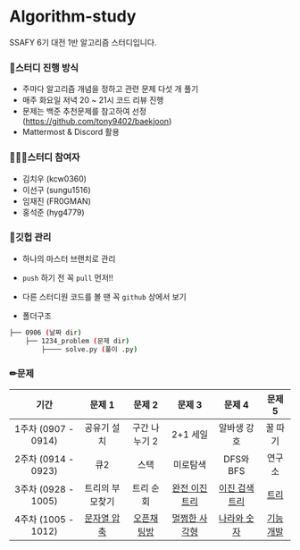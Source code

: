 # Algorithm-study
SSAFY 6기 대전 1반 알고리즘 스터디입니다.


### 📗스터디 진행 방식

- 주마다 알고리즘 개념을 정하고 관련 문제 다섯 개 풀기
- 매주 화요일 저녁 20 ~ 21시 코드 리뷰 진행 
- 문제는 백준 추천문제를 참고하여 선정 (https://github.com/tony9402/baekjoon)
- Mattermost & Discord 활용



### 👨‍👧‍👧스터디 참여자

- 김치우 (kcw0360)
- 이선구 (sungu1516)
- 임재진 (FR0GMAN)
- 홍석준 (hyg4779)



### 🔧깃헙 관리

-  하나의 마스터 브랜치로 관리
- `push` 하기 전 꼭 `pull` 먼저!!
- 다른 스터디원 코드를 볼 땐 꼭 `github` 상에서 보기

- 폴더구조

```bash
├── 0906 (날짜 dir)
   	├── 1234_problem (문제 dir)
   		├──── solve.py (풀이 .py)
```



### ✏문제

|        기간         |     문제 1      |    문제 2     |     문제 3     |     문제 4     | 문제 5  |
| :-----------------: | :-------------: | :-----------: | :------------: | :------------: | :-----: |
| 1주차 (0907 - 0914) |   공유기 설치   | 구간 나누기 2 |    2+1 세일    |  알바생 강호   | 꿀 따기 |
| 2주차 (0914 - 0923) |       큐2       |     스택      |    미로탐색    |   DFS와 BFS    | 연구소  |
| 3주차 (0928 - 1005) | 트리의 부모찾기 |   트리 순회   | [완전 이진 트리](https://www.acmicpc.net/problem/9934) | [이진 검색 트리](https://www.acmicpc.net/problem/5639) |  [트리](https://www.acmicpc.net/problem/1068)   |
| 4주차 (1005 - 1012) |       [문자열 압축](https://programmers.co.kr/learn/courses/30/lessons/60057)       |     [오픈채팅방](https://programmers.co.kr/learn/courses/30/lessons/42888)      |    [멀쩡한 사각형](https://programmers.co.kr/learn/courses/30/lessons/62048)    |   [나라와 숫자](https://programmers.co.kr/learn/courses/30/lessons/12899)    | [기능개발](https://programmers.co.kr/learn/courses/30/lessons/42586)  |


